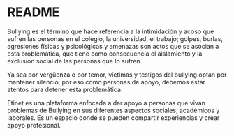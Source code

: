 # README
Bullying es el término que hace referencia a la intimidación y acoso que sufren las personas en el colegio, la universidad, el trabajo; golpes, burlas, agresiones físicas y psicológicas y amenazas son actos que se asocian a esta problemática, que tiene como consecuencia el aislamiento y la exclusión social de las personas que lo sufren.

Ya sea por vergüenza o por temor, víctimas y testigos del bullying optan por mantener silencio, por eso como personas de apoyo, debemos estar atentos para detener esta problemática.

Etinet es una plataforma enfocada a dar apoyo a personas que vivan problemas de Bullying en sus diferentes aspectos sociales, académicos y laborales. Es un espacio donde se pueden compartir experiencias y crear apoyo profesional.

